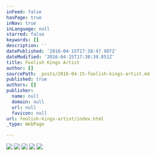 ```yaml
---
inFeed: false
hasPage: true
inNav: true
inLanguage: null
starred: false
keywords: []
description: ''
datePublished: '2016-04-15T17:38:47.907Z'
dateModified: '2016-04-15T17:38:39.851Z'
title: Foolish Kings Artist
author: []
sourcePath: _posts/2016-04-15-foolish-kings-artist.md
published: true
authors: []
publisher:
  name: null
  domain: null
  url: null
  favicon: null
url: foolish-kings-artist/index.html
_type: WebPage

---
```

![](https://the-grid-user-content.s3-us-west-2.amazonaws.com/4deeaf49-cffc-4d62-87a3-20b6e8ea3718.jpg)
![](https://s3-us-west-2.amazonaws.com/the-grid-img/p/29414b9fec257a4f1405e48c2e89f7c0f1124410.jpg)
![](https://s3-us-west-2.amazonaws.com/the-grid-img/p/d435b2583cc801f48c0da572938636d46f5b5c44.jpg)
![](https://the-grid-user-content.s3-us-west-2.amazonaws.com/8d9f7530-9429-4e1e-a922-c40dc03a04f4.jpg)
![](https://the-grid-user-content.s3-us-west-2.amazonaws.com/921b1e93-9b73-44a5-84f5-3895e52425fb.jpg)